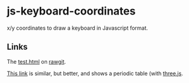 js-keyboard-coordinates
=======================

x/y coordinates to draw a keyboard in Javascript format.


## Links

The [test.html](https://github.com/ReneNyffenegger/js-keyboard-coordinates/blob/master/test.html) on [rawgit](https://rawgit.com/ReneNyffenegger/js-keyboard-coordinates/master/test.html).

[This link](http://threedart.github.io/three.dart/example/css3d_periodic_table/css3d_periodic_table.html) is similar, but better, and shows a periodic table (with [three.js](https://github.com/ReneNyffenegger/about-three.js).
